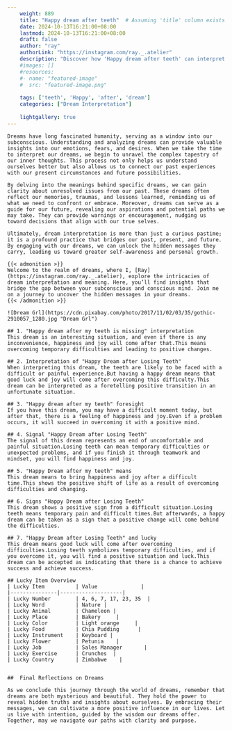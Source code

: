 ```yaml
---
    weight: 889
    title: "Happy dream after teeth"  # Assuming 'title' column exists
    date: 2024-10-13T16:21:00+08:00
    lastmod: 2024-10-13T16:21:00+08:00
    draft: false
    author: "ray"
    authorLink: "https://instagram.com/ray._.atelier"
    description: "Discover how 'Happy dream after teeth' can interpret your future and uncover its significant meanings in your life."
    #images: []
    #resources:
    #- name: "featured-image"
    #  src: "featured-image.png"
    
    tags: ['teeth', 'Happy', 'after', 'dream']
    categories: ["Dream Interpretation"]
    
    lightgallery: true
---
```

    
    Dreams have long fascinated humanity, serving as a window into our subconscious. Understanding and analyzing dreams can provide valuable insights into our emotions, fears, and desires. When we take the time to interpret our dreams, we begin to unravel the complex tapestry of our inner thoughts. This process not only helps us understand ourselves better but also allows us to connect our past experiences with our present circumstances and future possibilities.
    
    By delving into the meanings behind specific dreams, we can gain clarity about unresolved issues from our past. These dreams often reflect our memories, traumas, and lessons learned, reminding us of what we need to confront or embrace. Moreover, dreams can serve as a guide for our future, revealing our aspirations and potential paths we may take. They can provide warnings or encouragement, nudging us toward decisions that align with our true selves.
    
    Ultimately, dream interpretation is more than just a curious pastime; it is a profound practice that bridges our past, present, and future. By engaging with our dreams, we can unlock the hidden messages they carry, leading us toward greater self-awareness and personal growth.
    
    {{< admonition >}}
    Welcome to the realm of dreams, where I, [Ray](https://instagram.com/ray._.atelier), explore the intricacies of dream interpretation and meaning. Here, you’ll find insights that bridge the gap between your subconscious and conscious mind. Join me on a journey to uncover the hidden messages in your dreams.
    {{< /admonition >}}
    
    ![Dream Grl](https://cdn.pixabay.com/photo/2017/11/02/03/35/gothic-2910057_1280.jpg "Dream Grl")
    
    ## 1. "Happy dream after my teeth is missing" interpretation
    This dream is an interesting situation, and even if there is any inconvenience, happiness and joy will come after that.This means overcoming temporary difficulties and leading to positive changes.
    
    ## 2. Interpretation of "Happy Dream after Losing Teeth"
    When interpreting this dream, the teeth are likely to be faced with a difficult or painful experience.But having a happy dream means that good luck and joy will come after overcoming this difficulty.This dream can be interpreted as a foretelling positive transition in an unfortunate situation.
    
    ## 3. "Happy dream after my teeth" foresight
    If you have this dream, you may have a difficult moment today, but after that, there is a feeling of happiness and joy.Even if a problem occurs, it will succeed in overcoming it with a positive mind.
    
    ## 4. Signal "Happy Dream after Losing Teeth"
    The signal of this dream represents an end of uncomfortable and painful situation.Losing teeth can mean temporary difficulties or unexpected problems, and if you finish it through teamwork and mindset, you will find happiness and joy.
    
    ## 5. "Happy Dream after my teeth" means
    This dream means to bring happiness and joy after a difficult time.This shows the positive shift of life as a result of overcoming difficulties and changing.
    
    ## 6. Signs "Happy Dream after Losing Teeth"
    This dream shows a positive sign from a difficult situation.Losing teeth means temporary pain and difficult times.But afterwards, a happy dream can be taken as a sign that a positive change will come behind the difficulties.
    
    ## 7. "Happy Dream after Losing Teeth" and lucky
    This dream means good luck will come after overcoming difficulties.Losing teeth symbolizes temporary difficulties, and if you overcome it, you will find a positive situation and luck.This dream can be accepted as indicating that there is a chance to achieve success and achieve success.
    
    ## Lucky Item Overview
    | Lucky Item          | Value              |
    |---------------|--------------------|
    | Lucky Number        | 4, 6, 7, 17, 23, 35  |
    | Lucky Word          | Nature |
    | Lucky Animal        | Chameleon |
    | Lucky Place         | Bakery     |
    | Lucky Color         | Light orange     |
    | Lucky Food          | Chia Pudding      |
    | Lucky Instrument    | Keyboard |
    | Lucky Flower        | Petunia    |
    | Lucky Job           | Sales Manager       |
    | Lucky Exercise      | Crunches  |
    | Lucky Country       | Zimbabwe    |
    
    
    ##  Final Reflections on Dreams
    
    As we conclude this journey through the world of dreams, remember that dreams are both mysterious and beautiful. They hold the power to reveal hidden truths and insights about ourselves. By embracing their messages, we can cultivate a more positive influence in our lives. Let us live with intention, guided by the wisdom our dreams offer. Together, may we navigate our paths with clarity and purpose.
    